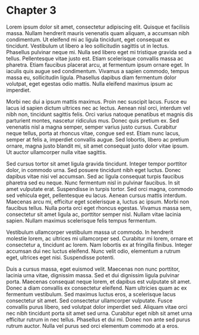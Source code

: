 # Chapter 3

Lorem ipsum dolor sit amet, consectetur adipiscing elit. Quisque et facilisis massa. Nullam hendrerit mauris venenatis quam aliquam, a accumsan nibh condimentum. Ut eleifend mi ac ligula tincidunt, eget consequat ex tincidunt. Vestibulum ut libero a leo sollicitudin sagittis ut in lectus. Phasellus pulvinar neque mi. Nulla sed libero eget mi tristique gravida sed a tellus. Pellentesque vitae justo est. Etiam scelerisque convallis massa ac pharetra. Etiam faucibus placerat arcu, at fermentum ipsum ornare eget. In iaculis quis augue sed condimentum. Vivamus a sapien commodo, tempus massa eu, sollicitudin ligula. Phasellus dapibus diam fermentum dolor volutpat, eget egestas odio mattis. Nulla eleifend maximus ipsum ac imperdiet.

Morbi nec dui a ipsum mattis maximus. Proin nec suscipit lacus. Fusce eu lacus id sapien dictum ultrices nec ac lectus. Aenean nisl orci, interdum vel nibh non, tincidunt sagittis felis. Orci varius natoque penatibus et magnis dis parturient montes, nascetur ridiculus mus. Donec quis pretium ex. Sed venenatis nisl a magna semper, semper varius justo cursus. Curabitur neque tellus, porta at rhoncus vitae, congue sed est. Etiam nunc lacus, semper at felis a, imperdiet convallis augue. Sed lobortis, libero ac pretium ornare, magna justo blandit mi, sit amet consequat justo dolor vitae ipsum. Ut auctor ullamcorper nulla vitae sagittis.

Sed cursus tortor sit amet ligula gravida tincidunt. Integer tempor porttitor dolor, in commodo urna. Sed posuere tincidunt nibh eget luctus. Donec dapibus vitae nisi vel accumsan. Sed ac ligula consequat turpis faucibus pharetra sed eu neque. Nunc fermentum nisl in pulvinar faucibus. In sit amet vulputate erat. Suspendisse in turpis tortor. Sed orci magna, commodo sed vehicula eget, pellentesque eu lacus. Aenean cursus mattis interdum. Maecenas arcu mi, efficitur eget scelerisque a, luctus ac ipsum. Morbi non faucibus tellus. Nulla porta orci eget rhoncus egestas. Vivamus massa sem, consectetur sit amet ligula ac, porttitor semper nisl. Nullam vitae lacinia sapien. Nullam maximus scelerisque felis tempus fermentum.

Vestibulum ullamcorper vestibulum massa ut commodo. In hendrerit molestie lorem, ac ultrices mi ullamcorper sed. Curabitur mi lorem, ornare et consectetur a, tincidunt ac lorem. Nam lobortis ex at fringilla finibus. Integer accumsan dui nec luctus eleifend. Nunc velit odio, elementum a rutrum eget, ultrices eget nisi. Suspendisse potenti.

Duis a cursus massa, eget euismod velit. Maecenas non nunc porttitor, lacinia urna vitae, dignissim massa. Sed et dui dignissim ligula pulvinar porta. Maecenas consequat neque lorem, et dapibus est vulputate sit amet. Donec a diam convallis ex consectetur eleifend. Nam ultricies quam ac ex fermentum vestibulum. Sed maximus luctus eros, a scelerisque lacus consectetur sit amet. Sed consectetur ullamcorper vulputate. Fusce convallis purus libero, sed volutpat dolor imperdiet sed. Aliquam vitae orci nec nibh tincidunt porta sit amet sed urna. Curabitur eget nibh sit amet urna efficitur rutrum in nec tellus. Phasellus et dui mi. Donec non ante sed purus rutrum auctor. Nulla vel purus sed orci elementum commodo at a eros.